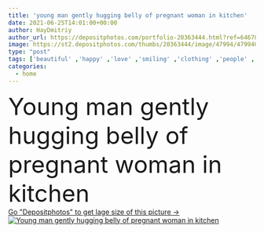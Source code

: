 ```yaml
---
title: 'young man gently hugging belly of pregnant woman in kitchen'
date: 2021-06-25T14:01:00+00:00
author: HayDmitriy
author_url: https://depositphotos.com/portfolio-20363444.html?ref=64678756
image: https://st2.depositphotos.com/thumbs/20363444/image/47994/479940038/api_thumb_450.jpg?forcejpeg=true
type: "post"
tags: ['beautiful' ,'happy' ,'love' ,'smiling' ,'clothing' ,'people' ,'cheerful' ,'morning' ,'caucasian' ,'life' ,'kitchen' ,'family' ,'brunette' ,'man' ,'emotion' ,'pretty' ,'blur' ,'home' ,'couple' ,'tender' ,'romantic' ,'woman' ,'together' ,'belly' ,'clothes' ,'dress' ,'attractive' ,'casual' ,'handsome' ,'expectation' ,'positive' ,'embrace' ,'mother' ,'closeness' ,'hug' ,'father' ,'daylight' ,'tummy' ,'relationship' ,'pregnant' ,'cardigan' ,'pregnancy' ,'gently' ,'parenthood' ,'maternity' ,'sweatshirt' ,'copy space' ,'young adult' ]
categories: 
  - home
---
```

<div aling="center">
            <font size="60"> Young man gently hugging belly of pregnant woman in kitchen</font>   
</div>
<div>
    <a href='https://st2.depositphotos.com/thumbs/20363444/image/47994/479940038/api_thumb_450.jpg?forcejpeg=true?ref=64678756' target=_blank > Go "Depositphotos" to get lage size of this picture ->
        <img href='https://st2.depositphotos.com/thumbs/20363444/image/47994/479940038/api_thumb_450.jpg?forcejpeg=true?ref=64678756' src='https://st2.depositphotos.com/20363444/47994/i/950/depositphotos_479940038-stock-photo-young-man-gently-hugging-belly.jpg?forcejpeg=true' alt='Young man gently hugging belly of pregnant woman in kitchen' >
    </a>
</div>
